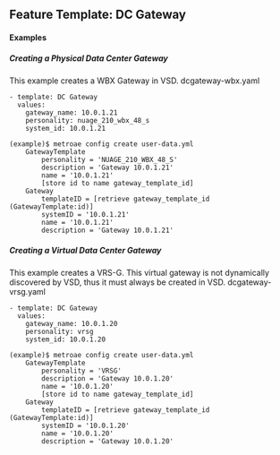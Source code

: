 ## Feature Template: DC Gateway
#### Examples

##### Creating a Physical Data Center Gateway
This example creates a WBX Gateway in VSD. dcgateway-wbx.yaml
```
- template: DC Gateway
  values:
    gateway_name: 10.0.1.21
    personality: nuage_210_wbx_48_s
    system_id: 10.0.1.21

```
```
(example)$ metroae config create user-data.yml
    GatewayTemplate
        personality = 'NUAGE_210_WBX_48_S'
        description = 'Gateway 10.0.1.21'
        name = '10.0.1.21'
        [store id to name gateway_template_id]
    Gateway
        templateID = [retrieve gateway_template_id (GatewayTemplate:id)]
        systemID = '10.0.1.21'
        name = '10.0.1.21'
        description = 'Gateway 10.0.1.21'

```

##### Creating a Virtual Data Center Gateway
This example creates a VRS-G. This virtual gateway is not dynamically discovered by VSD, thus it must always be created in VSD.  dcgateway-vrsg.yaml
```
- template: DC Gateway
  values:
    gateway_name: 10.0.1.20
    personality: vrsg
    system_id: 10.0.1.20

```
```
(example)$ metroae config create user-data.yml
    GatewayTemplate
        personality = 'VRSG'
        description = 'Gateway 10.0.1.20'
        name = '10.0.1.20'
        [store id to name gateway_template_id]
    Gateway
        templateID = [retrieve gateway_template_id (GatewayTemplate:id)]
        systemID = '10.0.1.20'
        name = '10.0.1.20'
        description = 'Gateway 10.0.1.20'

```
